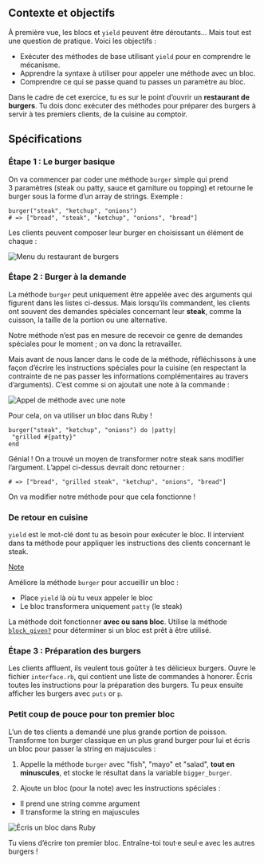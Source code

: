 Contexte et objectifs
---------------------

À première vue, les blocs et `yield` peuvent être déroutants… Mais tout est une question de pratique. Voici les objectifs :

-   Exécuter des méthodes de base utilisant `yield` pour en comprendre le mécanisme.
-   Apprendre la syntaxe à utiliser pour appeler une méthode avec un bloc.
-   Comprendre ce qui se passe quand tu passes un paramètre au bloc.

Dans le cadre de cet exercice, tu es sur le point d’ouvrir un **restaurant de burgers**. Tu dois donc exécuter des méthodes pour préparer des burgers à servir à tes premiers clients, de la cuisine au comptoir.

Spécifications
--------------

### Étape 1 : Le burger basique

On va commencer par coder une méthode `burger` simple qui prend 3 paramètres (steak ou patty, sauce et garniture ou topping) et retourne le burger sous la forme d’un array de strings. Exemple :

``` {.ruby}
burger("steak", "ketchup", "onions")
# => ["bread", "steak", "ketchup", "onions", "bread"]
```

Les clients peuvent composer leur burger en choisissant un élément de chaque :

![Menu du restaurant de burgers](https://raw.githubusercontent.com/lewagon/fullstack-images/master/ruby/burger-restaurant-menu.svg?sanitize=true)

### Étape 2 : Burger à la demande

La méthode `burger` peut uniquement être appelée avec des arguments qui figurent dans les listes ci-dessus. Mais lorsqu’ils commandent, les clients ont souvent des demandes spéciales concernant leur **steak**, comme la cuisson, la taille de la portion ou une alternative.

Notre méthode n’est pas en mesure de recevoir ce genre de demandes spéciales pour le moment ; on va donc la retravailler.

Mais avant de nous lancer dans le code de la méthode, réfléchissons à une façon d’écrire les instructions spéciales pour la cuisine (en respectant la contrainte de ne pas passer les informations complémentaires au travers d’arguments). C’est comme si on ajoutait une note à la commande :

![Appel de méthode avec une note](https://raw.githubusercontent.com/lewagon/fullstack-images/master/ruby/burger-restaurant-method.svg?sanitize=true)

Pour cela, on va utiliser un bloc dans Ruby !

``` {.ruby}
burger("steak", "ketchup", "onions") do |patty|
 "grilled #{patty}"
end
```

Génial ! On a trouvé un moyen de transformer notre steak sans modifier l’argument. L’appel ci-dessus devrait donc retourner :

``` {.ruby}
# => ["bread", "grilled steak", "ketchup", "onions", "bread"]
```

On va modifier notre méthode pour que cela fonctionne !

### De retour en cuisine

`yield` est le mot-clé dont tu as besoin pour exécuter le bloc. Il intervient dans ta méthode pour appliquer les instructions des clients concernant le steak.

[Note](https://raw.githubusercontent.com/lewagon/fullstack-images/master/ruby/burger-restaurant-yield.svg?sanitize=true)

Améliore la méthode `burger` pour accueillir un bloc :

-   Place `yield` là où tu veux appeler le bloc
-   Le bloc transformera uniquement `patty` (le steak)

La méthode doit fonctionner **avec ou sans bloc**. Utilise la méthode [`block_given?`](https://ruby-doc.org/core-2.7.0/Kernel.html#method-i-block_given-3F) pour déterminer si un bloc est prêt à être utilisé.

### Étape 3 : Préparation des burgers

Les clients affluent, ils veulent tous goûter à tes délicieux burgers.
Ouvre le fichier `interface.rb`, qui contient une liste de commandes à honorer. Écris toutes les instructions pour la préparation des burgers. Tu peux ensuite afficher les burgers avec `puts` or `p`.

### Petit coup de pouce pour ton premier bloc

L’un de tes clients a demandé une plus grande portion de poisson. Transforme ton burger classique en un plus grand burger pour lui et écris un bloc pour passer la string en majuscules :

1.  Appelle la méthode `burger` avec "fish", "mayo" et "salad", **tout en minuscules**, et stocke le résultat dans la variable `bigger_burger`.

2.  Ajoute un bloc (pour la note) avec les instructions spéciales :

-   Il prend une string comme argument
-   Il transforme la string en majuscules

![Écris un bloc dans Ruby](https://raw.githubusercontent.com/lewagon/fullstack-images/master/ruby/burger-restaurant-syntax.svg?sanitize=true)

Tu viens d’écrire ton premier bloc. Entraîne-toi tout·e seul·e avec les autres burgers !

